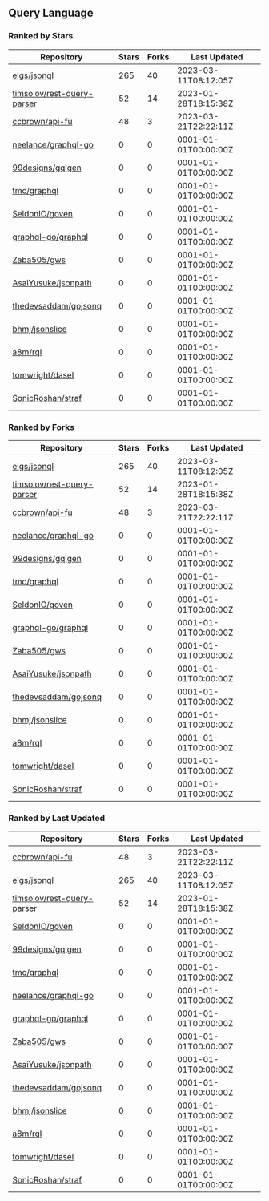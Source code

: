 ## Query Language

### Ranked by Stars

| Repository | Stars | Forks | Last Updated |
|------------|-------|-------|--------------|
| [elgs/jsonql](https://github.com/elgs/jsonql) | 265 | 40 | 2023-03-11T08:12:05Z |
| [timsolov/rest-query-parser](https://github.com/timsolov/rest-query-parser) | 52 | 14 | 2023-01-28T18:15:38Z |
| [ccbrown/api-fu](https://github.com/ccbrown/api-fu) | 48 | 3 | 2023-03-21T22:22:11Z |
| [neelance/graphql-go](https://github.com/neelance/graphql-go) | 0 | 0 | 0001-01-01T00:00:00Z |
| [99designs/gqlgen](https://github.com/99designs/gqlgen) | 0 | 0 | 0001-01-01T00:00:00Z |
| [tmc/graphql](https://github.com/tmc/graphql) | 0 | 0 | 0001-01-01T00:00:00Z |
| [SeldonIO/goven](https://github.com/SeldonIO/goven) | 0 | 0 | 0001-01-01T00:00:00Z |
| [graphql-go/graphql](https://github.com/graphql-go/graphql) | 0 | 0 | 0001-01-01T00:00:00Z |
| [Zaba505/gws](https://github.com/Zaba505/gws) | 0 | 0 | 0001-01-01T00:00:00Z |
| [AsaiYusuke/jsonpath](https://github.com/AsaiYusuke/jsonpath) | 0 | 0 | 0001-01-01T00:00:00Z |
| [thedevsaddam/gojsonq](https://github.com/thedevsaddam/gojsonq) | 0 | 0 | 0001-01-01T00:00:00Z |
| [bhmj/jsonslice](https://github.com/bhmj/jsonslice) | 0 | 0 | 0001-01-01T00:00:00Z |
| [a8m/rql](https://github.com/a8m/rql) | 0 | 0 | 0001-01-01T00:00:00Z |
| [tomwright/dasel](https://github.com/tomwright/dasel) | 0 | 0 | 0001-01-01T00:00:00Z |
| [SonicRoshan/straf](https://github.com/SonicRoshan/straf) | 0 | 0 | 0001-01-01T00:00:00Z |

### Ranked by Forks

| Repository | Stars | Forks | Last Updated |
|------------|-------|-------|--------------|
| [elgs/jsonql](https://github.com/elgs/jsonql) | 265 | 40 | 2023-03-11T08:12:05Z |
| [timsolov/rest-query-parser](https://github.com/timsolov/rest-query-parser) | 52 | 14 | 2023-01-28T18:15:38Z |
| [ccbrown/api-fu](https://github.com/ccbrown/api-fu) | 48 | 3 | 2023-03-21T22:22:11Z |
| [neelance/graphql-go](https://github.com/neelance/graphql-go) | 0 | 0 | 0001-01-01T00:00:00Z |
| [99designs/gqlgen](https://github.com/99designs/gqlgen) | 0 | 0 | 0001-01-01T00:00:00Z |
| [tmc/graphql](https://github.com/tmc/graphql) | 0 | 0 | 0001-01-01T00:00:00Z |
| [SeldonIO/goven](https://github.com/SeldonIO/goven) | 0 | 0 | 0001-01-01T00:00:00Z |
| [graphql-go/graphql](https://github.com/graphql-go/graphql) | 0 | 0 | 0001-01-01T00:00:00Z |
| [Zaba505/gws](https://github.com/Zaba505/gws) | 0 | 0 | 0001-01-01T00:00:00Z |
| [AsaiYusuke/jsonpath](https://github.com/AsaiYusuke/jsonpath) | 0 | 0 | 0001-01-01T00:00:00Z |
| [thedevsaddam/gojsonq](https://github.com/thedevsaddam/gojsonq) | 0 | 0 | 0001-01-01T00:00:00Z |
| [bhmj/jsonslice](https://github.com/bhmj/jsonslice) | 0 | 0 | 0001-01-01T00:00:00Z |
| [a8m/rql](https://github.com/a8m/rql) | 0 | 0 | 0001-01-01T00:00:00Z |
| [tomwright/dasel](https://github.com/tomwright/dasel) | 0 | 0 | 0001-01-01T00:00:00Z |
| [SonicRoshan/straf](https://github.com/SonicRoshan/straf) | 0 | 0 | 0001-01-01T00:00:00Z |

### Ranked by Last Updated

| Repository | Stars | Forks | Last Updated |
|------------|-------|-------|--------------|
| [ccbrown/api-fu](https://github.com/ccbrown/api-fu) | 48 | 3 | 2023-03-21T22:22:11Z |
| [elgs/jsonql](https://github.com/elgs/jsonql) | 265 | 40 | 2023-03-11T08:12:05Z |
| [timsolov/rest-query-parser](https://github.com/timsolov/rest-query-parser) | 52 | 14 | 2023-01-28T18:15:38Z |
| [SeldonIO/goven](https://github.com/SeldonIO/goven) | 0 | 0 | 0001-01-01T00:00:00Z |
| [99designs/gqlgen](https://github.com/99designs/gqlgen) | 0 | 0 | 0001-01-01T00:00:00Z |
| [tmc/graphql](https://github.com/tmc/graphql) | 0 | 0 | 0001-01-01T00:00:00Z |
| [neelance/graphql-go](https://github.com/neelance/graphql-go) | 0 | 0 | 0001-01-01T00:00:00Z |
| [graphql-go/graphql](https://github.com/graphql-go/graphql) | 0 | 0 | 0001-01-01T00:00:00Z |
| [Zaba505/gws](https://github.com/Zaba505/gws) | 0 | 0 | 0001-01-01T00:00:00Z |
| [AsaiYusuke/jsonpath](https://github.com/AsaiYusuke/jsonpath) | 0 | 0 | 0001-01-01T00:00:00Z |
| [thedevsaddam/gojsonq](https://github.com/thedevsaddam/gojsonq) | 0 | 0 | 0001-01-01T00:00:00Z |
| [bhmj/jsonslice](https://github.com/bhmj/jsonslice) | 0 | 0 | 0001-01-01T00:00:00Z |
| [a8m/rql](https://github.com/a8m/rql) | 0 | 0 | 0001-01-01T00:00:00Z |
| [tomwright/dasel](https://github.com/tomwright/dasel) | 0 | 0 | 0001-01-01T00:00:00Z |
| [SonicRoshan/straf](https://github.com/SonicRoshan/straf) | 0 | 0 | 0001-01-01T00:00:00Z |


